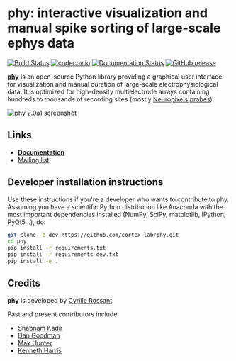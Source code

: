 # phy: interactive visualization and manual spike sorting of large-scale ephys data

[![Build Status](https://travis-ci.org/cortex-lab/phy.svg?branch=dev)](https://travis-ci.org/cortex-lab/phy)
[![codecov.io](https://img.shields.io/codecov/c/github/cortex-lab/phy.svg)](http://codecov.io/github/cortex-lab/phy?branch=dev)
[![Documentation Status](https://readthedocs.org/projects/phy/badge/?version=latest)](https://phy.readthedocs.io/en/latest/?badge=latest)
[![GitHub release](https://img.shields.io/github/release/cortex-lab/phy.svg)](https://github.com/cortex-lab/phy/releases/latest)
<!-- [![PyPI release](https://img.shields.io/pypi/v/phy.svg)](https://pypi.python.org/pypi/phy) -->

[**phy**](https://github.com/cortex-lab/phy) is an open-source Python library providing a graphical user interface for visualization and manual curation of large-scale electrophysiological data. It is optimized for high-density multielectrode arrays containing hundreds to thousands of recording sites (mostly [Neuropixels probes](https://www.ucl.ac.uk/neuropixels/)).

[![phy 2.0a1 screenshot](https://user-images.githubusercontent.com/1942359/58665615-90f32200-8331-11e9-8403-9961c13b8f17.png)](https://user-images.githubusercontent.com/1942359/58665615-90f32200-8331-11e9-8403-9961c13b8f17.png)


## Links

* [**Documentation**](http://phy.readthedocs.org/en/latest/)
* [Mailing list](https://groups.google.com/forum/#!forum/phy-users)


## Developer installation instructions

Use these instructions if you're a developer who wants to contribute to phy. Assuming you have a scientific Python distribution like Anaconda with the most important dependencies installed (NumPy, SciPy, matplotlib, IPython, PyQt5...), do:

```bash
git clone -b dev https://github.com/cortex-lab/phy.git
cd phy
pip install -r requirements.txt
pip install -r requirements-dev.txt
pip install -e .
```

## Credits

**phy** is developed by [Cyrille Rossant](http://cyrille.rossant.net).

Past and present contributors include:

* [Shabnam Kadir](https://iris.ucl.ac.uk/iris/browse/profile?upi=SKADI56)
* [Dan Goodman](http://thesamovar.net/)
* [Max Hunter](https://iris.ucl.ac.uk/iris/browse/profile?upi=MLDHU99)
* [Kenneth Harris](https://iris.ucl.ac.uk/iris/browse/profile?upi=KDHAR02)
